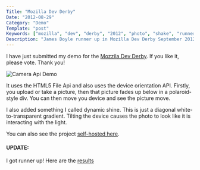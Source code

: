 ```yaml
---
Title: "Mozilla Dev Derby"
Date: "2012-08-29"
Category: "Demo"
Template: "post"
Keywords: ["mozilla", "dev", "derby", "2012", "photo", "shake", "runner", "up", "august", "camera", "api"]
Description: "James Doyle runner up in Mozilla Dev Derby September 2012"
---
```


I have just submitted my demo for the [Mozzila Dev Derby](https://developer.mozilla.org/en-US/demos/detail/photo-shake "Photo Shake Page"). If you like it, please vote. Thank you!

<div class="center">
  <img src="http://ohdoylerules.com/images/james2doyle-Camera-Api-Demo2111.png" alt="Camera Api Demo" >
</div>

It uses the HTML5 File Api and also uses the device orientation API. Firstly, you upload or take a picture, then that picture fades up below in a polaroid-style div. You can then move you device and see the picture move.

I also added something I called dynamic shine. This is just a diagonal white-to-transparent gradient. Tilting the device causes the photo to look like it is interacting with the light.

You can also see the project [self-hosted here](http://ohdoylerules.com/test/cameraapi/ "photo shake").

#### UPDATE:

I got runner up! Here are the [results](https://hacks.mozilla.org/2012/09/announcing-the-august-dev-derby-winners/ "Mozilla Dev Derby August")
